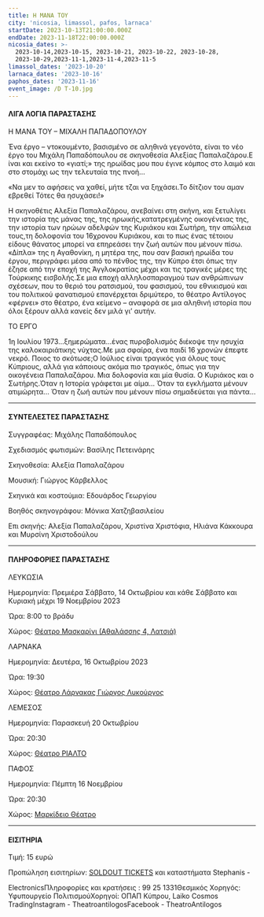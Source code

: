 ```yaml
---
title: Η ΜΑΝΑ ΤΟΥ
city: 'nicosia, limassol, pafos, larnaca'
startDate: 2023-10-13T21:00:00.000Z
endDate: 2023-11-18T22:00:00.000Z
nicosia_dates: >-
  2023-10-14,2023-10-15, 2023-10-21, 2023-10-22, 2023-10-28,
  2023-10-29,2023-11-1,2023-11-4,2023-11-5
limassol_dates: '2023-10-20'
larnaca_dates: '2023-10-16'
paphos_dates: '2023-11-16'
event_image: /D T-10.jpg
---
```


#### ΛΙΓΑ ΛΟΓΙΑ ΠΑΡΑΣΤΑΣΗΣ

Η ΜΑΝΑ ΤΟΥ – ΜΙΧΑΛΗ ΠΑΠΑΔΟΠΟΥΛΟΥ

Ένα έργο – ντοκουμέντο, βασισμένο σε αληθινά γεγονότα, είναι το νέο έργο του Μιχάλη Παπαδόπουλου σε σκηνοθεσία Αλεξίας Παπαλαζάρου.E ίναι και εκείνο το «γιατί;» της ηρωίδας μου που έγινε κόμπος στο λαιμό και στο στομάχι ως την τελευταία της πνοή…

«Να μεν το αφήσεις να χαθεί, μήτε τζαι να ξηχάσει.Το δίτζιον του αμαν εβρεθεί Τότες θα ησυχάσει!»

Η σκηνοθέτις Αλεξία Παπαλαζάρου, ανεβαίνει στη σκήνη, και ξετυλίγει την ιστορία της μάνας της, της ηρωικής,κατατρεγμένης οικογένειας της, την ιστορία των ηρώων αδελφών της Κυριάκου και Σωτήρη, την απώλεια τους,τη δολοφονία του 16χρονου Κυριάκου, και το πως ένας τέτοιου είδους θάνατος μπορεί να επηρεάσει την ζωή αυτών που μένουν πίσω. «Δίπλα» της η Αγαθονίκη,	η μητέρα της, που σαν βασική ηρωίδα του έργου, περιγράφει μέσα από το πένθος της, την Κύπρο έτσι όπως την έζησε από την εποχή της Άγγλοκρατίας μέχρι και τις τραγικές μέρες της Τούρκικης εισβολής.Σε μια εποχή αλληλοσπαραγμού των ανθρώπινων σχέσεων, που το θεριό του ρατσισμού, του φασισμού, του εθνικισμού και του πολιτικού φανατισμού επανέρχεται δριμύτερο, το θέατρο Αντίλογος «φέρνει» στο θέατρο, ένα κείμενο – αναφορά σε μια αληθινή ιστορία που όλοι ξέρουν αλλά κανείς δεν μιλά γι’ αυτήν.

ΤΟ ΕΡΓΟ

1η Ιουλίου 1973...ξημερώματα...ένας πυροβολισμός διέκοψε την ησυχία της καλοκαιριάτικης νύχτας.Με μια σφαίρα, ένα παιδί 16 χρονών έπεφτε νεκρό. Ποιος το σκότωσε;Ο Ιούλιος είναι τραγικός για όλους τους Κύπριους, αλλά για κάποιους ακόμα πιο τραγικός, όπως για την οικογένεια Παπαλαζάρου. Μια δολοφονία και μία θυσία. Ο Κυριάκος και ο Σωτήρης.Όταν η Ιστορία γράφεται με αίμα… Όταν τα εγκλήματα μένουν ατιμώρητα… Όταν η ζωή αυτών που μένουν πίσω σημαδεύεται για πάντα…

***

#### ΣΥΝΤΕΛΕΣΤΕΣ ΠΑΡΑΣΤΑΣΗΣ

Συγγραφέας: Μιχάλης Παπαδόπουλος

Σχεδιασμός φωτισμών: Βασίλης Πετεινάρης

Σκηνοθεσία: Αλεξία Παπαλαζάρου

Μουσική: Γιώργος Κάρβελλος

Σκηνικά και κοστούμια: Εδουάρδος Γεωργίου

Βοηθός σκηνογράφου: Μόνικα Χατζηβασιλείου

Επι σκηνής: Αλεξία Παπαλαζάρου, Χριστίνα Χριστόφια, Ηλιάνα Κάκκουρα και Μυρσίνη Χριστοδούλου

***

#### ΠΛΗΡΟΦΟΡΙΕΣ ΠΑΡΑΣΤΑΣΗΣ

ΛΕΥΚΩΣΙΑ

Ημερομηνία: Πρεμιέρα	Σάββατο, 14 Οκτωβρίου και κάθε Σάββατο και Κυριακή μέχρι 19 Νοεμβρίου 2023

Ώρα: 8:00 το βράδυ

Χώρος:  [Θέατρο Μασκαρίνι	(Αθαλάσσης 4, Λατσιά)](https://www.google.com/maps/place/%CE%98%CE%AD%CE%B1%CF%84%CF%81%CE%BF+%CE%9C%CE%B1%CF%83%CE%BA%CE%B1%CF%81%CE%AF%CE%BD%CE%B9/@35.1186769,33.3738911,17z/data=!3m1!4b1!4m6!3m5!1s0x14de190879b8036b:0xa61c1fbebbf53da8!8m2!3d35.1186726!4d33.378762!16s%2Fg%2F11jy3pmbk5?entry=ttu)

ΛΑΡΝΑΚΑ

Ημερομηνία: Δευτέρα, 16 Οκτωβρίου 2023

Ώρα: 19:30

Χώρος: [Θέατρο Λάρνακας Γιώργος Λυκούργος](https://www.google.com/maps/place/Municipal+Theatre+of+Larnaka/@34.9160579,33.6238212,17z/data=!3m1!4b1!4m6!3m5!1s0x14e08357d0583743:0x9596f1dd1e03bce6!8m2!3d34.9160535!4d33.6263961!16s%2Fg%2F11h7y1sd99?entry=ttu)

ΛΕΜΕΣΟΣ

Ημερομηνία: Παρασκευή 20 Οκτωβρίου

Ώρα: 20:30

Χώρος: [Θέατρο ΡΙΑΛΤΟ](https://www.google.com/maps/place/Rialto+Theatre/@34.6795424,33.0432363,17z/data=!3m1!4b1!4m6!3m5!1s0x14e7331ab1ec9197:0xdf6e42bed1d077b1!8m2!3d34.679538!4d33.0458112!16s%2Fg%2F1xb0n5zr?entry=ttu)

ΠΑΦΟΣ

Ημερομηνία: Πέμπτη 16 Νοεμβρίου

Ώρα: 20:30

Χώρος: [Μαρκίδειο Θέατρο](https://www.google.com/maps/place/Markideio+Theatre/@34.7781598,32.4232334,15z/data=!4m6!3m5!1s0x14e706f5450bd66d:0x68a598c2c5136439!8m2!3d34.7781598!4d32.4232334!16s%2Fg%2F1tf4_3gh?entry=ttu)

***

#### ΕΙΣΙΤΗΡΙΑ

Τιμή: 15 ευρώ

Προπώληση εισιτηρίων:	[SOLDOUT TICKETS](https://www.soldoutticketbox.com/his-mother-antilogos-2023/?lang=el)	και καταστήματα	Stephanis - 

ElectronicsΠληροφορίες και κρατήσεις :	99 25 1331Θεσμικός Χορηγός:	Υφυπουργείο ΠολιτισμούΧορηγοί:	ΟΠΑΠ Κύπρου, Laiko Cosmos TradingInstagram - ΤheatroantilogosFacebook - TheatroAntilogos
